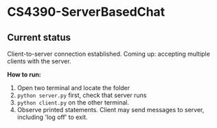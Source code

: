 # CS4390-ServerBasedChat

## Current status
Client-to-server connection established.
Coming up: accepting multiple clients with the server.

**How to run:**
1. Open two terminal and locate the folder
2. `python server.py` first, check that server runs
3. `python client.py` on the other terminal.
4. Observe printed statements. Client may send messages to server, including 'log off' to exit.
